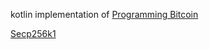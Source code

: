 kotlin implementation of [Programming Bitcoin](https://www.amazon.com/Programming-Bitcoin-Learn-Program-Scratch/dp/1492031496)

[Secp256k1](https://en.bitcoin.it/wiki/Secp256k1)

